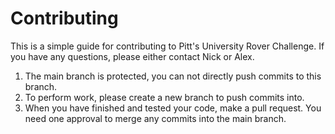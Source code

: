 # Contributing

This is a simple guide for contributing to Pitt's University Rover Challenge. If you have any questions, please either contact Nick or Alex.

1. The main branch is protected, you can not directly push commits to this branch.
2. To perform work, please create a new branch to push commits into.
3. When you have finished and tested your code, make a pull request. You need one approval to merge any commits into the main branch.
